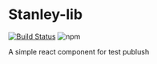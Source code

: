 # Stanley-lib

[![Build Status](https://app.travis-ci.com/s703702002/stanley-lib.svg?branch=master)](https://app.travis-ci.com/s703702002/stanley-lib) ![npm](https://img.shields.io/npm/v/stanley-lib)


A simple react component for test publush